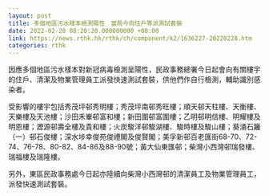 ```yaml
---
layout: post
title: 多個地區污水樣本檢測陽性　當局今向住戶等派測試套裝
date: 2022-02-28 08:20:20.000000000 +08:00
link: https://news.rthk.hk/rthk/ch/component/k2/1636227-20220228.htm
categories: rthk
---
```


因應多個地區污水樣本對新冠病毒檢測呈陽性，民政事務總署今日起會向有關樓宇的住戶、清潔及物業管理員工派發快速測試套裝，供他們作自行檢測，輔助識別感染者。 

受影響的樓宇包括秀茂坪邨秀明樓；秀茂坪南邨秀旺樓；順天邨天柱樓、天衡樓、天樂樓及天池樓；沙田禾輋邨富和樓；新田圍邨富圍樓；乙明邨明信樓、明耀樓及明恩樓；瀝源邨壽全樓及貴和樓；火炭駿洋邨駿湖樓、駿時樓及駿山樓；葵涌石籬（一）邨石俊樓；深水埗幸俊苑俊禮閣及俊賢閣；美孚新邨百老匯街68-70、72-74、76-78、80-82、84-86及88-90號；黃大仙東匯邨；柴灣小西灣邨瑞發樓、瑞福樓及瑞隆樓。 

另外，東區民政事務處今日起亦陸續向柴灣小西灣邨的清潔員工及物業管理員工，派發快速測試套裝。
